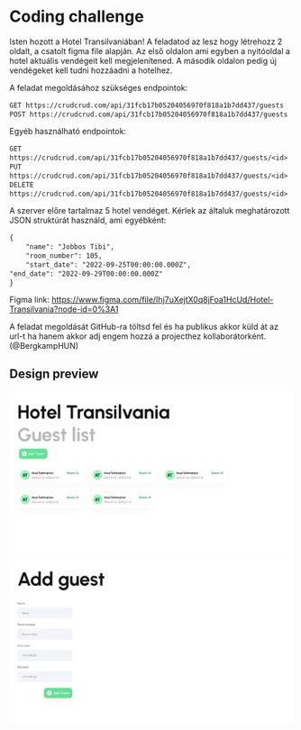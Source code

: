 # Coding challenge

Isten hozott a Hotel Transilvaniában!
A feladatod az lesz hogy létrehozz 2 oldalt, a csatolt figma file alapján.
Az első oldalon ami egyben a nyitóoldal a hotel aktuális vendégeit kell megjelenítened.
A második oldalon pedig új vendégeket kell tudni hozzáadni a hotelhez.

A feladat megoldásához szükséges endpointok:

    GET https://crudcrud.com/api/31fcb17b05204056970f818a1b7dd437/guests
    POST https://crudcrud.com/api/31fcb17b05204056970f818a1b7dd437/guests
   
   Egyéb használható endpointok:

    GET https://crudcrud.com/api/31fcb17b05204056970f818a1b7dd437/guests/<id>
    PUT https://crudcrud.com/api/31fcb17b05204056970f818a1b7dd437/guests/<id> 
    DELETE https://crudcrud.com/api/31fcb17b05204056970f818a1b7dd437/guests/<id>

A szerver előre tartalmaz 5 hotel vendéget. Kérlek az általuk meghatározott JSON struktúrát használd, ami egyébként:

    {
    	"name": "Jobbos Tibi",
    	"room_number": 105,
    	"start_date": "2022-09-25T00:00:00.000Z",
	"end_date": "2022-09-29T00:00:00.000Z"
    }

Figma link: https://www.figma.com/file/Ihj7uXejtX0q8jFoa1HcUd/Hotel-Transilvania?node-id=0%3A1

 A feladat megoldását GitHub-ra töltsd fel és ha publikus akkor küld át az url-t ha hanem akkor adj engem hozzá a projecthez kollaborátorként. (@BergkampHUN)

## Design preview
![Opening screen](https://github.com/BergkampHUN/coding-challenge/blob/main/images/Desktop%20-%201.png?raw=true)
![New guest screen](https://github.com/BergkampHUN/coding-challenge/blob/main/images/Desktop%20-%202.png?raw=true)

